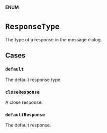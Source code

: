 **ENUM**

# `ResponseType`

The type of a response in the message dialog.

## Cases
### `default`

The default response type.

### `closeResponse`

A close response.

### `defaultResponse`

The default response.
